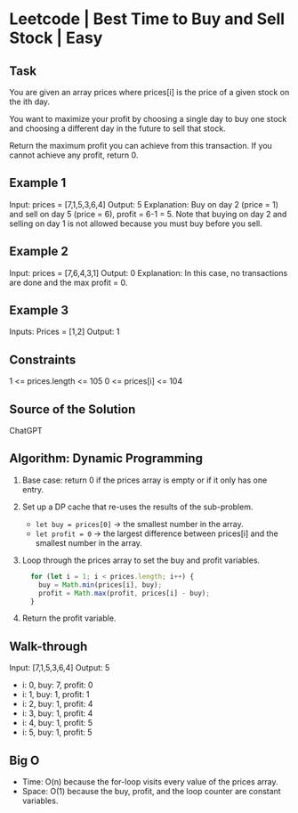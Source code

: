 # Leetcode | Best Time to Buy and Sell Stock | Easy

## Task

You are given an array prices where prices[i] is the price of a given stock on the ith day.

You want to maximize your profit by choosing a single day to buy one stock and choosing a different day in the future to sell that stock.

Return the maximum profit you can achieve from this transaction. If you cannot achieve any profit, return 0.

## Example 1

Input: prices = [7,1,5,3,6,4]
Output: 5
Explanation: Buy on day 2 (price = 1) and sell on day 5 (price = 6), profit = 6-1 = 5.
Note that buying on day 2 and selling on day 1 is not allowed because you must buy before you sell.

## Example 2

Input: prices = [7,6,4,3,1]
Output: 0
Explanation: In this case, no transactions are done and the max profit = 0.

## Example 3

Inputs: Prices = [1,2]
Output: 1

## Constraints

1 <= prices.length <= 105
0 <= prices[i] <= 104

## Source of the Solution

ChatGPT

## Algorithm: Dynamic Programming

1. Base case: return 0 if the prices array is empty or if it only has one entry.
2. Set up a DP cache that re-uses the results of the sub-problem.

    - `let buy = prices[0]` -> the smallest number in the array.
    - `let profit = 0` -> the largest difference between prices[i] and the smallest number in the array.

3. Loop through the prices array to set the buy and profit variables.

    ```JavaScript
      for (let i = 1; i < prices.length; i++) {
        buy = Math.min(prices[i], buy);
        profit = Math.max(profit, prices[i] - buy);
      }
    ```

4. Return the profit variable.

## Walk-through

Input: [7,1,5,3,6,4]
Output: 5

- i: 0, buy: 7, profit: 0
- i: 1, buy: 1, profit: 1
- i: 2, buy: 1, profit: 4
- i: 3, buy: 1, profit: 4
- i: 4, buy: 1, profit: 5
- i: 5, buy: 1, profit: 5

## Big O

- Time: O(n) because the for-loop visits every value of the prices array.
- Space: O(1) because the buy, profit, and the loop counter are constant variables.
